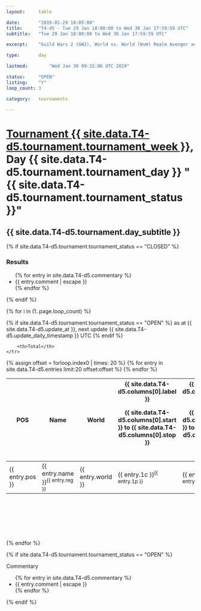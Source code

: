 ```yaml
---
layout: 	table

date: 		"2019-01-29 18:05:00"
title: 		"T4-d5 - Tue 29 Jan 18:00:00 to Wed 30 Jan 17:59:59 UTC"
subtitle: 	"Tue 29 Jan 18:00:00 to Wed 30 Jan 17:59:59 UTC"

excerpt:    "Guild Wars 2 (GW2), World vs. World (WvW) Realm Avenger achivement Tournament. \"Every Kill Counts\""

type:       day

lastmod: 		"Wed Jan 30 09:32:06 UTC 2019"

status:     "OPEN"
listing:    "Y"
loop_count: 3

category: 	tournaments

---
```

<div class="table_header">
    <h1><a href="{{ site.data.T4-d5.tournament.week_url }}">Tournament {{ site.data.T4-d5.tournament.tournament_week }}</a>, Day {{ site.data.T4-d5.tournament.tournament_day }} "{{ site.data.T4-d5.tournament.tournament_status }}"</h1>
    <h2>{{ site.data.T4-d5.tournament.day_subtitle }}</h2> 
</div>

{% if site.data.T4-d5.tournament.tournament_status == "CLOSED" %} 
<div class="commentary">
  <h3>Results</h3>
  <ul>
    {% for entry in site.data.T4-d5.commentary %}
    <li class="commentary_list">{{ entry.comment | escape }}</li>
    {% endfor %}
  </ul>
</div>
{% endif %}


{% for i in (1..page.loop_count) %}

{% if site.data.T4-d5.tournament.tournament_status == "OPEN" %} 
<span class="table_nextupdate">as at {{ site.data.T4-d5.update_at }}, next update {{ site.data.T4-d5.update_daily_timestamp }} UTC</span> 
{% endif %}

<table class="day_table">
  <colgroup>
    <col style="width:18px">
    <col style="width:55px">
    <col style="width:55px">
    <col style="width:12px">
    <col style="width:12px">
    <col style="width:12px">
    <col style="width:12px">
    <col style="width:12px">
    <col style="width:12px">
    <col style="width:12px">
    <col style="width:12px">
    <col style="width:12px">
    <col style="width:12px">
    <col style="width:12px">
    <col style="width:12px">
    <col style="width:12px">
    <col style="width:12px">
    <col style="width:12px">
    <col style="width:12px">
    <col style="width:12px">
    <col style="width:12px">
    <col style="width:12px">
    <col style="width:12px">
    <col style="width:12px">
    <col style="width:12px">
    <col style="width:12px">
    <col style="width:12px">
    <col style="width:18px">
  </colgroup>  
  <thead>
    <tr>
        <th>POS</th>
        <th class="AlignLeft">Name</th>
        <th class="AlignLeft">World</th>

<th><div class="label">{{ site.data.T4-d5.columns[0].label }}<p class="onhover">{{ site.data.T4-d5.columns[0].start }} to {{ site.data.T4-d5.columns[0].stop }}</p></div>​</th>
<th><div class="label">{{ site.data.T4-d5.columns[1].label }}<p class="onhover">{{ site.data.T4-d5.columns[1].start }} to {{ site.data.T4-d5.columns[1].stop }}</p></div>​</th>
<th><div class="label">{{ site.data.T4-d5.columns[2].label }}<p class="onhover">{{ site.data.T4-d5.columns[2].start }} to {{ site.data.T4-d5.columns[2].stop }}</p></div>​</th>
<th><div class="label">{{ site.data.T4-d5.columns[3].label }}<p class="onhover">{{ site.data.T4-d5.columns[3].start }} to {{ site.data.T4-d5.columns[3].stop }}</p></div>​</th>
<th><div class="label">{{ site.data.T4-d5.columns[4].label }}<p class="onhover">{{ site.data.T4-d5.columns[4].start }} to {{ site.data.T4-d5.columns[4].stop }}</p></div>​</th>
<th><div class="label">{{ site.data.T4-d5.columns[5].label }}<p class="onhover">{{ site.data.T4-d5.columns[5].start }} to {{ site.data.T4-d5.columns[5].stop }}</p></div>​</th>
<th><div class="label">{{ site.data.T4-d5.columns[6].label }}<p class="onhover">{{ site.data.T4-d5.columns[6].start }} to {{ site.data.T4-d5.columns[6].stop }}</p></div>​</th>
<th><div class="label">{{ site.data.T4-d5.columns[7].label }}<p class="onhover">{{ site.data.T4-d5.columns[7].start }} to {{ site.data.T4-d5.columns[7].stop }}</p></div>​</th>
<th><div class="label">{{ site.data.T4-d5.columns[8].label }}<p class="onhover">{{ site.data.T4-d5.columns[8].start }} to {{ site.data.T4-d5.columns[8].stop }}</p></div>​</th>
<th><div class="label">{{ site.data.T4-d5.columns[9].label }}<p class="onhover">{{ site.data.T4-d5.columns[9].start }} to {{ site.data.T4-d5.columns[9].stop }}</p></div>​</th>
<th><div class="label">{{ site.data.T4-d5.columns[10].label }}<p class="onhover">{{ site.data.T4-d5.columns[10].start }} to {{ site.data.T4-d5.columns[10].stop }}</p></div>​</th>

<th><div class="label">{{ site.data.T4-d5.columns[11].label }}<p class="onhover">{{ site.data.T4-d5.columns[11].start }} to {{ site.data.T4-d5.columns[11].stop }}</p></div>​</th>
<th><div class="label">{{ site.data.T4-d5.columns[12].label }}<p class="onhover">{{ site.data.T4-d5.columns[12].start }} to {{ site.data.T4-d5.columns[12].stop }}</p></div>​</th>
<th><div class="label">{{ site.data.T4-d5.columns[13].label }}<p class="onhover">{{ site.data.T4-d5.columns[13].start }} to {{ site.data.T4-d5.columns[13].stop }}</p></div>​</th>
<th><div class="label">{{ site.data.T4-d5.columns[14].label }}<p class="onhover">{{ site.data.T4-d5.columns[14].start }} to {{ site.data.T4-d5.columns[14].stop }}</p></div>​</th>
<th><div class="label">{{ site.data.T4-d5.columns[15].label }}<p class="onhover">{{ site.data.T4-d5.columns[15].start }} to {{ site.data.T4-d5.columns[15].stop }}</p></div>​</th>
<th><div class="label">{{ site.data.T4-d5.columns[16].label }}<p class="onhover">{{ site.data.T4-d5.columns[16].start }} to {{ site.data.T4-d5.columns[16].stop }}</p></div>​</th>
<th><div class="label">{{ site.data.T4-d5.columns[17].label }}<p class="onhover">{{ site.data.T4-d5.columns[17].start }} to {{ site.data.T4-d5.columns[17].stop }}</p></div>​</th>
<th><div class="label">{{ site.data.T4-d5.columns[18].label }}<p class="onhover">{{ site.data.T4-d5.columns[18].start }} to {{ site.data.T4-d5.columns[18].stop }}</p></div>​</th>
<th><div class="label">{{ site.data.T4-d5.columns[19].label }}<p class="onhover">{{ site.data.T4-d5.columns[19].start }} to {{ site.data.T4-d5.columns[19].stop }}</p></div>​</th>
<th><div class="label">{{ site.data.T4-d5.columns[20].label }}<p class="onhover">{{ site.data.T4-d5.columns[20].start }} to {{ site.data.T4-d5.columns[20].stop }}</p></div>​</th>

<th><div class="label">{{ site.data.T4-d5.columns[21].label }}<p class="onhover">{{ site.data.T4-d5.columns[21].start }} to {{ site.data.T4-d5.columns[21].stop }}</p></div>​</th>
<th><div class="label">{{ site.data.T4-d5.columns[22].label }}<p class="onhover">{{ site.data.T4-d5.columns[22].start }} to {{ site.data.T4-d5.columns[22].stop }}</p></div>​</th>
<th><div class="label">{{ site.data.T4-d5.columns[23].label }}<p class="onhover">{{ site.data.T4-d5.columns[23].start }} to {{ site.data.T4-d5.columns[23].stop }}</p></div>​</th>

        <th>Total</th>
    </tr>
  </thead>
  {% assign offset = forloop.index0 | times: 20 %}
<tbody>
{% for entry in site.data.T4-d5.entries limit:20 offset:offset %}
  <tr>
    <td class="pl{{ entry.pos }}">{{ entry.pos }}</td>
    <td class="AlignLeft">{{ entry.name }}<sup>{{ entry.reg }}</sup></td>
    <td class="AlignLeft">{{ entry.world }}</td>
    <td class="pl{{ entry.1p }}">{{ entry.1c }}<sup>{{ entry.1p }}</sup></td>
    <td class="pl{{ entry.2p }}">{{ entry.2c }}<sup>{{ entry.2p }}</sup></td>
    <td class="pl{{ entry.3p }}">{{ entry.3c }}<sup>{{ entry.3p }}</sup></td>
    <td class="pl{{ entry.4p }}">{{ entry.4c }}<sup>{{ entry.4p }}</sup></td>
    <td class="pl{{ entry.5p }}">{{ entry.5c }}<sup>{{ entry.5p }}</sup></td>
    <td class="pl{{ entry.6p }}">{{ entry.6c }}<sup>{{ entry.6p }}</sup></td>
    <td class="pl{{ entry.7p }}">{{ entry.7c }}<sup>{{ entry.7p }}</sup></td>
    <td class="pl{{ entry.8p }}">{{ entry.8c }}<sup>{{ entry.8p }}</sup></td>
    <td class="pl{{ entry.9p }}">{{ entry.9c }}<sup>{{ entry.9p }}</sup></td>
    <td class="pl{{ entry.10p }}">{{ entry.10c }}<sup>{{ entry.10p }}</sup></td>
    <td class="pl{{ entry.11p }}">{{ entry.11c }}<sup>{{ entry.11p }}</sup></td>
    <td class="pl{{ entry.12p }}">{{ entry.12c }}<sup>{{ entry.12p }}</sup></td>
    <td class="pl{{ entry.13p }}">{{ entry.13c }}<sup>{{ entry.13p }}</sup></td>
    <td class="pl{{ entry.14p }}">{{ entry.14c }}<sup>{{ entry.14p }}</sup></td>
    <td class="pl{{ entry.15p }}">{{ entry.15c }}<sup>{{ entry.15p }}</sup></td>
    <td class="pl{{ entry.16p }}">{{ entry.16c }}<sup>{{ entry.16p }}</sup></td>
    <td class="pl{{ entry.17p }}">{{ entry.17c }}<sup>{{ entry.17p }}</sup></td>
    <td class="pl{{ entry.18p }}">{{ entry.18c }}<sup>{{ entry.18p }}</sup></td>
    <td class="pl{{ entry.19p }}">{{ entry.19c }}<sup>{{ entry.19p }}</sup></td>
    <td class="pl{{ entry.20p }}">{{ entry.20c }}<sup>{{ entry.20p }}</sup></td>
    <td class="pl{{ entry.21p }}">{{ entry.21c }}<sup>{{ entry.21p }}</sup></td>
    <td class="pl{{ entry.22p }}">{{ entry.22c }}<sup>{{ entry.22p }}</sup></td>
    <td class="pl{{ entry.23p }}">{{ entry.23c }}<sup>{{ entry.23p }}</sup></td>
    <td class="pl{{ entry.24p }}">{{ entry.24c }}<sup>{{ entry.24p }}</sup></td>
    <td>{{ entry.total }}</td>
  </tr>
{% endfor %}  
</tbody>
</table>
<div class="leaderboard">
  <script async src="//pagead2.googlesyndication.com/pagead/js/adsbygoogle.js"></script>
  <!-- 728x90 -->
  <ins class="adsbygoogle"
       style="display:inline-block;width:728px;height:90px"
       data-ad-client="ca-pub-3274917281288240"
       data-ad-slot="3870538733"></ins>
  <script>
  (adsbygoogle = window.adsbygoogle || []).push({});
  </script>    
</div>
<br />
{% endfor %}

{% if site.data.T4-d5.tournament.tournament_status == "OPEN" %} 
<div class="commentary">
  <span class="commentary_title">Commentary</span>
  <ul>
    {% for entry in site.data.T4-d5.commentary %}
    <li class="commentary_list">{{ entry.comment | escape }}</li>
    {% endfor %}
  </ul>
</div>
{% endif %}


